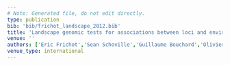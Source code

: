 ```yaml
---
# Note: Generated file, do not edit directly.
type: publication
bib: 'bib/frichot_landscape_2012.bib'
title: 'Landscape genomic tests for associations between loci and environmental gradients'
venue: ''
authors: ['Eric Frichot','Sean Schoville','Guillaume Bouchard','Olivier Francois']
venue_type: international
---
```

